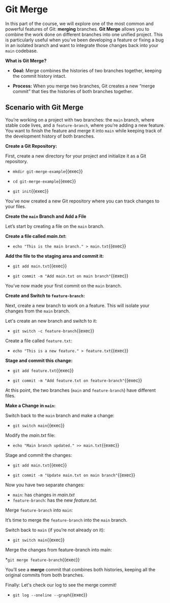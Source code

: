 # Git Merge

In this part of the course, we will explore one of the most common and powerful features of Git: **merging** branches. **Git Merge** allows you to combine the work done on different branches into one unified project. This is particularly useful when you’ve been developing a feature or fixing a bug in an isolated branch and want to integrate those changes back into your `main` codebase.

**What is Git Merge?**

* **Goal:** Merge combines the histories of two branches together, keeping the commit history intact.

* **Process:** When you merge two branches, Git creates a new “merge commit” that ties the histories of both branches together.

## Scenario with Git Merge

You’re working on a project with two branches: the `main` branch, where stable code lives, and a `feature-branch`, where you’re adding a new feature. You want to finish the feature and merge it into `main` while keeping track of the development history of both branches.

**Create a Git Repository:**

First, create a new directory for your project and initialize it as a Git repository.

* `mkdir git-merge-example`{{exec}}

* `cd git-merge-example`{{exec}}

* `git init`{{exec}}

You’ve now created a new Git repository where you can track changes to your files.

**Create the `main` Branch and Add a File**

Let’s start by creating a file on the `main` branch.

**Create a file called *main.txt*:**

* `echo "This is the main branch." > main.txt`{{exec}}

**Add the file to the staging area and commit it:**

* `git add main.txt`{{exec}}

* `git commit -m "Add main.txt on main branch"`{{exec}}

You’ve now made your first commit on the `main` branch.

**Create and Switch to `feature-branch`:**

Next, create a new branch to work on a feature. This will isolate your changes from the `main` branch.

Let's create an new branch and switch to it:

* `git switch -c feature-branch`{{exec}}

Create a file called `feature.txt`:

* `echo "This is a new feature." > feature.txt`{{exec}}

**Stage and commit this change:**

* `git add feature.txt`{{exec}}

* `git commit -m "Add feature.txt on feature-branch"`{{exec}}

At this point, the two branches (`main` and `feature-branch`) have different files.

**Make a Change in `main`:**

Switch back to the `main` branch and make a change:

* `git switch main`{{exec}}

Modify the *main.txt* file:

* `echo "Main branch updated." >> main.txt`{{exec}}

Stage and commit the changes:

* `git add main.txt`{{exec}}

* `git commit -m "Update main.txt on main branch"`{{exec}}

Now you have two separate changes:

* `main`: has changes in *main.txt*
* `feature-branch`: has the new *feature.txt*.

Merge `feature-branch` into `main`:

It’s time to merge the `feature-branch` into the `main` branch.

Switch back to `main` (if you’re not already on it):

* `git switch main`{{exec}}

Merge the changes from feature-branch into main:

*`git merge feature-branch`{{exec}}

You’ll see a **merge** commit that combines both histories, keeping all the original commits from both branches.

Finally: Let's check our log to see the merge commit!

* `git log --oneline --graph`{{exec}}
